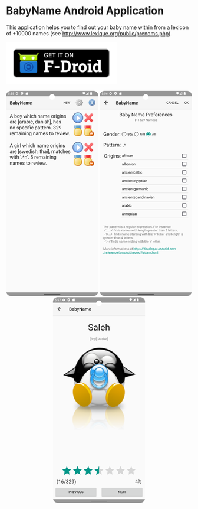 # BabyName Android Application

This application helps you to find out your baby name within from a lexicon of +10000 names (see http://www.lexique.org/public/prenoms.php).


[<img src="misc/fdroid.png" alt="Get it on F-Droid" width="300px">](https://f-droid.org/repository/browse/?fdid=fr.hnit.babyname)

<p align="center">
<img src="misc/main_screen.png" width="250"> <img src="misc/edit_screen.png" width="250"> <img src="misc/find_screen.png" width="250">
</p>
